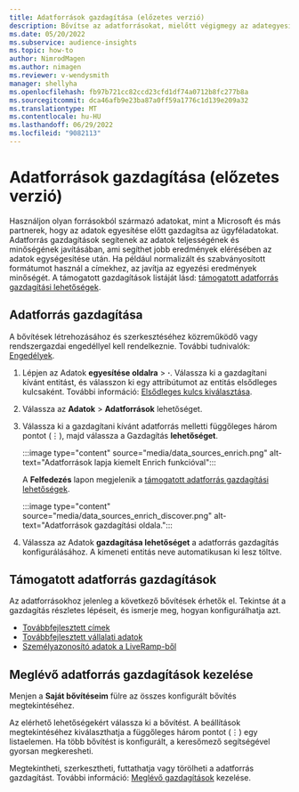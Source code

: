 ```yaml
---
title: Adatforrások gazdagítása (előzetes verzió)
description: Bővítse az adatforrásokat, mielőtt végigmegy az adategyesítési folyamaton.
ms.date: 05/20/2022
ms.subservice: audience-insights
ms.topic: how-to
author: NimrodMagen
ms.author: nimagen
ms.reviewer: v-wendysmith
manager: shellyha
ms.openlocfilehash: fb97b721cc82ccd23cfd1df74a0712b8fc277b8a
ms.sourcegitcommit: dca46afb9e23ba87a0ff59a1776c1d139e209a32
ms.translationtype: MT
ms.contentlocale: hu-HU
ms.lasthandoff: 06/29/2022
ms.locfileid: "9082113"
---
```

# <a name="enrichment-for-data-sources-preview"></a>Adatforrások gazdagítása (előzetes verzió)

Használjon olyan forrásokból származó adatokat, mint a Microsoft és más partnerek, hogy az adatok egyesítése előtt gazdagítsa az ügyféladatokat. Adatforrás gazdagítások segítenek az adatok teljességének és minőségének javításában, ami segíthet jobb eredmények elérésében az adatok egységesítése után. Ha például normalizált és szabványosított formátumot használ a címekhez, az javítja az egyezési eredmények minőségét. A támogatott gazdagítások listáját lásd: [támogatott adatforrás gazdagítási lehetőségek](#supported-data-source-enrichments).

## <a name="enrich-a-data-source"></a>Adatforrás gazdagítása

A bővítések létrehozásához és szerkesztéséhez közreműködő vagy rendszergazdai engedéllyel kell rendelkeznie. További tudnivalók: [Engedélyek](permissions.md).  

1. Lépjen az Adatok **egyesítése oldalra** > **·**. Válassza ki a gazdagítani kívánt entitást, és válasszon ki egy attribútumot az entitás elsődleges kulcsaként. További információ: [Elsődleges kulcs kiválasztása](map-entities.md#select-primary-key-and-semantic-type-for-attributes).

1. Válassza az **Adatok** > **Adatforrások** lehetőséget.

1. Válassza ki a gazdagítani kívánt adatforrás melletti függőleges három pontot (&vellip;), majd válassza a Gazdagítás **lehetőséget**.

   :::image type="content" source="media/data_sources_enrich.png" alt-text="Adatforrások lapja kiemelt Enrich funkcióval":::

   A **Felfedezés** lapon megjelenik a [támogatott adatforrás gazdagítási lehetőségek](#supported-data-source-enrichments).

   :::image type="content" source="media/data_sources_enrich_discover.png" alt-text="Adatforrások gazdagítási oldala.":::

1. Válassza az Adatok **gazdagítása lehetőséget** a adatforrás gazdagítás konfigurálásához. A kimeneti entitás neve automatikusan ki lesz töltve.

## <a name="supported-data-source-enrichments"></a>Támogatott adatforrás gazdagítások

Az adatforrásokhoz jelenleg a következő bővítések érhetők el. Tekintse át a gazdagítás részletes lépéseit, és ismerje meg, hogyan konfigurálhatja azt.

- [Továbbfejlesztett címek](enrichment-enhanced-addresses.md)
- [Továbbfejlesztett vállalati adatok](enrichment-enhanced-company-data.md)
- [Személyazonosító adatok a LiveRamp-ből](enrichment-liveramp.md)

## <a name="manage-existing-data-source-enrichments"></a>Meglévő adatforrás gazdagítások kezelése

Menjen a **Saját bővítéseim** fülre az összes konfigurált bővítés megtekintéséhez.

Az elérhető lehetőségekért válassza ki a bővítést. A beállítások megtekintéséhez kiválaszthatja a függőleges három pontot (&vellip;) egy listaelemen. Ha több bővítést is konfigurált, a keresőmező segítségével gyorsan megkeresheti.

Megtekintheti, szerkesztheti, futtathatja vagy törölheti a adatforrás gazdagítást. További információ: [Meglévő gazdagítások](enrichment-hub.md) kezelése.
